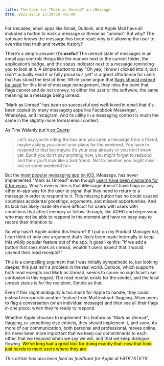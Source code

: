 ```yaml
---
title: The Case for “Mark as Unread” in iMessage
date: 2021-12-16 13:39:00 -05:00
---
```


For decades, email apps like Gmail, Outlook, and Apple Mail have all included a button to mark a message or thread as “unread”. But why? The software knows the message *has* been read; why is it allowing the user to override that truth and rewrite history?

There’s a simple answer: **it’s useful**! The unread state of messages in an email app controls things like the number next to the current folder, the application’s badge, and the status indicator next to a message reminding you to look at it. A simple button to say "Oh yep, I know I clicked into it, but I didn't actually read it or fully process it yet" is a great affordance for users that has stood the test of time. While some argue that [flags should instead be used](https://www.forbes.com/sites/forbestechcouncil/2018/07/11/how-mark-as-unread-is-making-you-drop-the-ball/?sh=1dda8b98389e) for this kind of message management, they miss the point that flags cannot and do not convey, to either the user or the software, the same meaning as a message being unread.

“Mark as Unread” has been so successful and well-loved in email that it's been copied by many messaging apps like Facebook Messenger, WhatsApp, and Instagram. And its utility in a messaging context is much the same in the slightly more formal email context.

As Tine Welanly put it [on Quora](https://www.quora.com/What-is-the-point-of-having-mark-as-unread-option-in-Facebook-messenger):

> Let’s say you’re riding the bus and you open a message from a friend, maybe asking you about your plans for the weekend. You have to respond to that but maybe it’s your stop already or you don’t know yet. But if you don’t say anything now, you might forget to respond and then you’ll look like a bad friend. Not to mention you might miss out on some weekend fun.

But the [most popular messaging app on iOS](https://www.wsj.com/articles/why-apples-imessage-is-winning-teens-dread-the-green-text-bubble-11641618009), iMessage, has never implemented "Mark as Unread" even though [users have been clamoring for it for years](https://twitter.com/search?q=%22mark%20as%20unread%22%20imessage&src=typed_query&f=live). What’s even wilder is that iMessage doesn't have flags or any other in-app way for the user to signal that they need to return to a message in order to respond to it. This missing button has no doubt caused countless accidental ghostings, arguments, and missed opportunities. And its lack has likely made life more difficult for users with users with conditions that affect memory or follow-through, like ADHD and depression, who may not be able to respond in the moment and have no easy way to record their intention to.

So why hasn’t Apple added this feature? If I put on my Product Manager hat, I can think of only one argument that’s likely been made internally to keep this wildly popular feature out of the app. It goes like this: "If we add a button that says mark as unread, wouldn't users expect that it would unsend their read receipts?"

This is a compelling argument that I was initially sympathetic to, but looking deeper, this just isn’t a problem in the real world. Outlook, which supports both read receipts and Mark as Unread, seems to cause no significant user confusion in this regard. The read receipt exists for the sender, and the local unread status is for the recipient. Simple as that.

Even if this slight ambiguity is too much for Apple to handle, they could instead incorporate another feature from Mail instead: flagging. Allow users to flag a conversation (or an individual message) and then see all their flags in one place, when they're ready to respond.

Whether Apple chooses to implement this feature as “Mark as Unread”, flagging, or something else entirely, they should implement it, and soon. As more of our communication, both personal and professional, moves online, it’s never been more important that we keep our commitments to each other, that we respond when we say we will, and that we keep dialogue flowing. <mark>We’ve long had a great tool for doing exactly that; now that took just needs to meet users where they are.</mark>

*This article has also been filed as feedback for Apple at FBTKTKTKTK.*